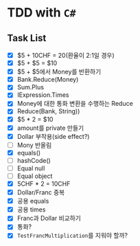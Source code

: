 # TDD with `C#`

## Task List
- [X] $5 + 10CHF = 20(환율이 2:1일 경우)
- [X] $5 + $5 = $10
- [X] $5 + $5에서 Money를 반환하기
- [X] Bank.Reduce(Money)
- [X] Sum.Plus
- [X] IExpression.Times
- [X] Money에 대한 통화 변환을 수행하는 Reduce
- [X] Reduce(Bank, String))
- [X] $5 * 2 = $10
- [X] amount를 private 만들기
- [X] Dollar 부작용(side effect?)
- [  ] Mony 반올림
- [X] equals()
- [ ] hashCode()
- [ ] Equal null
- [ ] Equal object
- [X] 5CHF * 2 = 10CHF
- [X] Dollar/Franc 중복
- [X] 공용 equals
- [X] 공용 times
- [X] Franc과 Dollar 비교하기
- [X] 통화?
- [X] `TestFrancMultiplication`를 지워야 할까?
